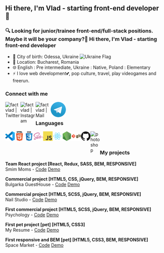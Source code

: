## Hi there, I'm Vlad - starting front-end developer 👋
### 🔍 Looking for junior/trainee front-end/full-stack positions. Maybe it will be your company?🙏 Hi there, I'm Vlad - starting front-end developer 

- 📅 City of birth: Odessa, Ukraine <img  alt="Ukraine Flag" width="20px" height="15" src="https://cdn.icon-icons.com/icons2/1694/PNG/512/uaukraineflag_111966.png" />
- 📍 Location: Bucharest, Romania
- 🌐 English : Pre intermediate, Ukraine : Native, Poland : Elementary 
- ⚡ I love web development💕, pop culture, travel, play videogames and freerun.

### Connect with me

[<img align="left" alt="factvlad | Twitter" width="48px" src="https://img.icons8.com/fluent/48/000000/twitter.png" />][twitter]
[<img align="left" alt="factvlad | Instagram" width="48px" src="https://img.icons8.com/fluent/48/000000/instagram-new.png" />][instagram]
[<img align="left" alt="factvlad | Mail" width="48px" src="https://img.icons8.com/fluent/48/000000/important-mail.png" />][mail]
[<img align="left" alt="factvlad | Telegram" width="48px" src="https://raw.githubusercontent.com/github/explore/80688e429a7d4ef2fca1e82350fe8e3517d3494d/topics/telegram/telegram.png" />][telegram]

<br />
<br />

### Languages

<img align="left" alt="Visual Studio Code" width="30px" src="https://raw.githubusercontent.com/github/explore/80688e429a7d4ef2fca1e82350fe8e3517d3494d/topics/visual-studio-code/visual-studio-code.png" />
<img align="left" alt="HTML5" width="30px" src="https://raw.githubusercontent.com/github/explore/80688e429a7d4ef2fca1e82350fe8e3517d3494d/topics/html/html.png" />
<img align="left" alt="CSS3" width="30px" src="https://raw.githubusercontent.com/github/explore/80688e429a7d4ef2fca1e82350fe8e3517d3494d/topics/css/css.png" />
<img align="left" alt="Sass" width="30px" src="https://raw.githubusercontent.com/github/explore/80688e429a7d4ef2fca1e82350fe8e3517d3494d/topics/sass/sass.png" />
<img align="left" alt="JavaScript" width="30px" src="https://raw.githubusercontent.com/github/explore/80688e429a7d4ef2fca1e82350fe8e3517d3494d/topics/javascript/javascript.png" />
<img align="left" alt="React" width="30px" src="https://raw.githubusercontent.com/github/explore/80688e429a7d4ef2fca1e82350fe8e3517d3494d/topics/react/react.png" />
<img align="left" alt="Node.js" width="30px" src="https://raw.githubusercontent.com/github/explore/80688e429a7d4ef2fca1e82350fe8e3517d3494d/topics/nodejs/nodejs.png" />
<img align="left" alt="Git" width="30px" src="https://raw.githubusercontent.com/github/explore/80688e429a7d4ef2fca1e82350fe8e3517d3494d/topics/git/git.png" />
<img align="left" alt="GitHub" width="30px" src="https://raw.githubusercontent.com/github/explore/78df643247d429f6cc873026c0622819ad797942/topics/github/github.png" />
<img align="left" alt="photoshop" width="30px" src="https://img.icons8.com/color/48/000000/adobe-photoshop.png" />

<br />
<br />

### My projects

**Team React project [React, Redux, SASS, BEM, RESPONSIVE]**<br />
Smim Moms - [Code](https://github.com/factvlad/slim-moms)
[Demo](https://slim-moms-leonidnf.netlify.app/)<br />

**Commercial project [HTML5, CSS, jQuery, BEM, RESPONSIVE]**<br />
Bulgarka GuestHouse - [Code](https://github.com/factvlad/Bulgarka)
[Demo](https://bulgarkaguesthouse.site/)<br />

**Commercial project [HTML5, SCSS, jQuery, BEM, RESPONSIVE]**<br />
Nail Studio - [Code](https://github.com/factvlad/Nail-studio)
[Demo](https://nailstudio.pp.ua/)<br />

**First commercial project [HTML5, SCSS, jQuery, BEM, RESPONSIVE]**<br />
Psychology - [Code](https://github.com/factvlad/Psychology)
[Demo](http://krizhanovska.pp.ua/)<br />

**First pet project [pet] [HTML5, CSS3]**<br />
My Resume - [Code](https://github.com/factvlad/Summary)
[Demo](https://verb.pp.ua/)<br />

**First responsive and BEM [pet] [HTML5, CSS3, BEM, RESPONSIVE]**<br />
Space Market - [Code](https://github.com/factvlad/Space)
[Demo](https://factvlad.github.io/Space/)<br />

[mail]: mailto:vladiverbitsky@gmail.com
[twitter]: https://twitter.com/vladverbitsky/
[instagram]: https://www.instagram.com/vladi_verb/
[telegram]: https://t.me/vlad_verb/
[github repository]: https://github.com/factvlad/
